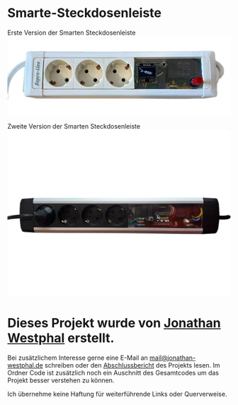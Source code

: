 # Smarte-Steckdosenleiste

Erste Version der Smarten Steckdosenleiste
<img src="main-picture-v1.png" alt="Logo">

Zweite Version der Smarten Steckdosenleiste
<img src="main-picture-v2.png" alt="Logo">


# Dieses Projekt wurde von [Jonathan Westphal](https://jonathan-westphal.de/) erstellt.

Bei zusätzlichem Interesse gerne eine E-Mail an mail@jonathan-westphal.de schreiben oder den [Abschlussbericht](Abschlussbericht.pdf) des Projekts lesen. Im Ordner Code ist zusätzlich noch ein Auschnitt des Gesamtcodes um das Projekt besser verstehen zu können.

Ich übernehme keine Haftung für weiterführende Links oder Querverweise.


